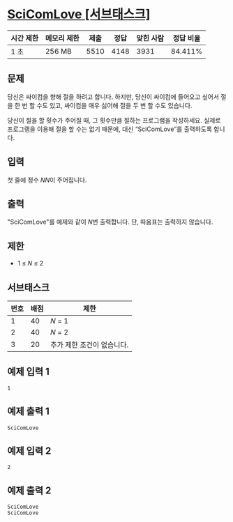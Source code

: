 # [SciComLove [서브태스크]](https://www.acmicpc.net/problem/21598)

| 시간 제한 | 메모리 제한 | 제출 | 정답 | 맞힌 사람 | 정답 비율 |
| --- | --- | --- | --- | --- | --- |
| 1 초 | 256 MB | 5510 | 4148 | 3931 | 84.411% |

## 문제

당신은 싸이컴을 향해 절을 하려고 합니다. 하지만, 당신이 싸이컴에 들어오고 싶어서 절을 한 번 할 수도 있고, 싸이컴을 매우 싫어해 절을 두 번 할 수도 있습니다.

당신이 절을 할 횟수가 주어질 때, 그 횟수만큼 절하는 프로그램을 작성하세요. 실제로 프로그램을 이용해 절을 할 수는 없기 때문에, 대신 “SciComLove”를 출력하도록 합니다.

## 입력

첫 줄에 정수 𝑁$N$이 주어집니다.

## 출력

"SciComLove"를 예제와 같이 𝑁번 출력합니다. 단, 따옴표는 출력하지 않습니다.

## 제한

- 1 ≤ 𝑁 ≤ 2

## 서브태스크

| 번호 | 배점 | 제한 |
| --- | --- | --- |
| 1 | 40 | 𝑁 = 1 |
| 2 | 40 | 𝑁 = 2 |
| 3 | 20 | 추가 제한 조건이 없습니다. |

## 예제 입력 1

```
1

```

## 예제 출력 1

```
SciComLove

```

## 예제 입력 2

```
2

```

## 예제 출력 2

```
SciComLove
SciComLove
```
